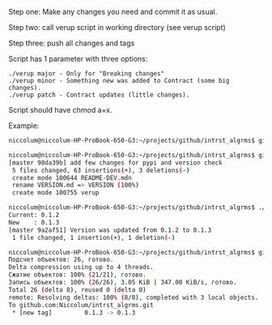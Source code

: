Step one: Make any changes you need and commit it as usual.

Step two: call verup script in working directory (see verup script)

Step three: push all changes and tags

Script has 1 parameter with three options:

    ./verup major - Only for "Breaking changes"
    ./verup minor - Something new was added to Contract (some big changes).
    ./verup patch - Contract updates (little changes).

Script should have chmod a+x.

Example:

```bash
niccolum@niccolum-HP-ProBook-650-G3:~/projects/github/intrst_algrms$ git add .

niccolum@niccolum-HP-ProBook-650-G3:~/projects/github/intrst_algrms$ git commit -m "add few changes for pypi and version check"
[master 98da39b] add few changes for pypi and version check
 5 files changed, 63 insertions(+), 3 deletions(-)
 create mode 100644 README-DEV.mdn
 rename VERSION.md => VERSION (100%)
 create mode 100755 verup

niccolum@niccolum-HP-ProBook-650-G3:~/projects/github/intrst_algrms$ ./verup patch
Current: 0.1.2
New    : 0.1.3
[master 9a2af51] Version was updated from 0.1.2 to 0.1.3
 1 file changed, 1 insertion(+), 1 deletion(-)

niccolum@niccolum-HP-ProBook-650-G3:~/projects/github/intrst_algrms$ git push && git push --tags
Подсчет объектов: 26, готово.
Delta compression using up to 4 threads.
Сжатие объектов: 100% (21/21), готово.
Запись объектов: 100% (26/26), 3.05 KiB | 347.00 KiB/s, готово.
Total 26 (delta 8), reused 0 (delta 0)
remote: Resolving deltas: 100% (8/8), completed with 3 local objects.
To github.com:Niccolum/intrst_algrms.git
 * [new tag]         0.1.3 -> 0.1.3

```